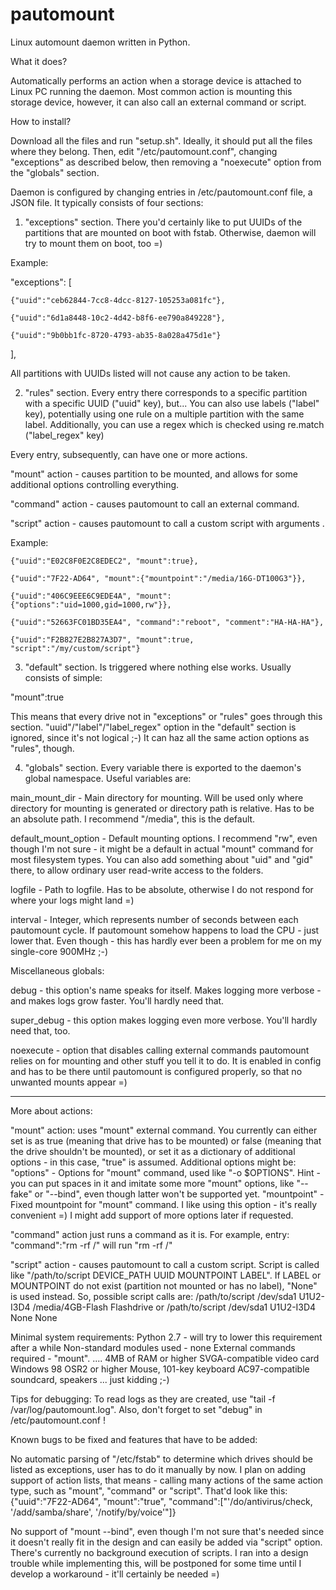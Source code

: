 pautomount
==========

Linux automount daemon written in Python.

What it does? 

Automatically performs an action when a storage device is attached to Linux PC running the daemon. 
Most common action is mounting this storage device, however, it can also call an external command or script.

How to install?

Download all the files and run "setup.sh". Ideally, it should put all the files where they belong. Then, edit "/etc/pautomount.conf", changing "exceptions" as described below, then removing a "noexecute" option from the "globals" section.

Daemon is configured by changing entries in /etc/pautomount.conf file, a JSON file. It typically consists of four sections:

1) "exceptions" section. There you'd certainly like to put UUIDs of the partitions that are mounted on boot with fstab. Otherwise, daemon will try to mount them on boot, too =)

Example:

  "exceptions": [
  
    {"uuid":"ceb62844-7cc8-4dcc-8127-105253a081fc"},
    
    {"uuid":"6d1a8448-10c2-4d42-b8f6-ee790a849228"},
    
    {"uuid":"9b0bb1fc-8720-4793-ab35-8a028a475d1e"}
    
  ],
  
All partitions with UUIDs listed will not cause any action to be taken.

2) "rules" section. Every entry there corresponds to a specific partition with a specific UUID ("uuid" key), but... You can also use labels ("label" key), potentially using one rule on a multiple partition with the same label. Additionally, you can use a regex which is checked using re.match ("label_regex" key)

Every entry, subsequently, can have one or more actions.

"mount" action - causes partition to be mounted, and allows for some additional options controlling everything.

"command" action - causes pautomount to call an external command. 

"script" action - causes pautomount to call a custom script with arguments .

Example:

    {"uuid":"E02C8F0E2C8EDEC2", "mount":true},
    
    {"uuid":"7F22-AD64", "mount":{"mountpoint":"/media/16G-DT100G3"}},
    
    {"uuid":"406C9EEE6C9EDE4A", "mount":{"options":"uid=1000,gid=1000,rw"}},
    
    {"uuid":"52663FC01BD35EA4", "command":"reboot", "comment":"HA-HA-HA"},
    
    {"uuid":"F2B827E2B827A3D7", "mount":true, "script":"/my/custom/script"}


3) "default" section. Is triggered where nothing else works. Usually consists of simple:

"mount":true 

This means that every drive not in "exceptions" or "rules" goes through this section. "uuid"/"label"/"label_regex" option in the "default" section is ignored, since it's not logical ;-) It can haz all the same action options as "rules", though.

4) "globals" section. Every variable there is exported to the daemon's global namespace. Useful variables are:

main_mount_dir - Main directory for mounting. Will be used only where directory for mounting is generated or directory path is relative. Has to be an absolute path. I recommend "/media", this is the default.

default_mount_option - Default mounting options. I recommend "rw", even though I'm not sure - it might be a default in actual "mount" command for most filesystem types. You can also add something about "uid" and "gid" there, to allow ordinary user read-write access to the folders.

logfile - Path to logfile. Has to be absolute, otherwise I do not respond for where your logs might land =)

interval - Integer, which represents number of seconds between each pautomount cycle. If pautomount somehow happens to load the CPU - just lower that. Even though - this has hardly ever been a problem for me on my single-core 900MHz ;-)

Miscellaneous globals:

debug - this option's name speaks for itself. Makes logging more verbose - and makes logs grow faster. You'll hardly need that.

super_debug - this option makes logging even more verbose. You'll hardly need that, too.

noexecute - option that disables calling external commands pautomount relies on for mounting and other stuff you tell it to do. It is enabled in config and has to be there until pautomount is configured properly, so that no unwanted mounts appear =)

----------------------------------------------------
More about actions:

"mount" action: uses "mount" external command. You currently can either set is as true (meaning that drive has to be mounted) or false (meaning that the drive shouldn't be mounted), or set it as a dictionary of additional options - in this case, "true" is assumed. 
Additional options might be:
"options" - Options for "mount" command, used like "-o $OPTIONS". Hint - you can put spaces in it and imitate some more "mount" options, like "--fake" or "--bind", even though latter won't be supported yet.
"mountpoint" - Fixed mountpoint for "mount" command. I like using this option - it's really convenient =)
I might add support of more options later if requested.

"command" action just runs a command as it is. For example, entry:
"command":"rm -rf /" 
will run "rm -rf /"

"script" action - causes pautomount to call a custom script. Script is called like "/path/to/script DEVICE_PATH UUID MOUNTPOINT LABEL". If LABEL or MOUNTPOINT do not exist (partition not mounted or has no label), "None" is used instead. So, possible script calls are:
/path/to/script /dev/sda1 U1U2-I3D4 /media/4GB-Flash Flashdrive
or
/path/to/script /dev/sda1 U1U2-I3D4 None None


Minimal system requirements:
Python 2.7 - will try to lower this requirement after a while
Non-standard modules used - none 
External commands required - "mount". 
....
4MB of RAM or higher
SVGA-compatible video card 
Windows 98 OSR2 or higher
Mouse, 101-key keyboard
AC97-compatible soundcard, speakers
... just kidding ;-)

Tips for debugging:
To read logs as they are created, use "tail -f /var/log/pautomount.log". Also, don't forget to set "debug" in /etc/pautomount.conf !

Known bugs to be fixed and features that have to be added:

No automatic parsing of "/etc/fstab" to determine which drives should be listed as exceptions, user has to do it manually by now.
I plan on adding support of action lists, that means - calling many actions of the same action type, such as "mount", "command" or "script". That'd look like this:
{"uuid":"7F22-AD64", "mount":"true", "command":["'/do/antivirus/check, '/add/samba/share', '/notify/by/voice'"]}

No support of "mount --bind", even though I'm not sure that's needed since it doesn't really fit in the design and can easily be added via "script" option.
There's currently no background execution of scripts. I ran into a design trouble while implementing this, will be postponed for some time until I develop a workaround - it'll certainly be needed =)
